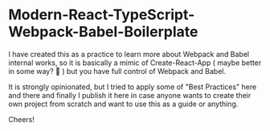 # Modern-React-TypeScript-Webpack-Babel-Boilerplate
I have created this as a practice to learn more about Webpack and Babel internal works, so it is basically a mimic of Create-React-App ( maybe better in some way? 🥸 ) but you have full control of Webpack and Babel.

It is strongly opinionated, but I tried to apply some of "Best Practices" here and there and finally I publish it here in case anyone wants to create their own project from scratch and want to use this as a guide or anything.


Cheers!

